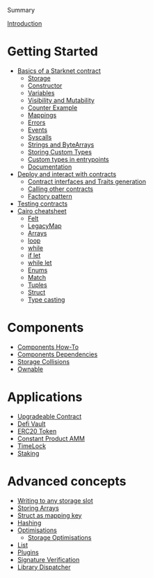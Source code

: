 Summary

[Introduction](./starknet-by-example.md)

<!-- ch00 -->

# Getting Started

  <!-- - [Local environment setup](./ch00/env_setup.md) -->

- [Basics of a Starknet contract](./ch00/basics/introduction.md)
  - [Storage](./ch00/basics/storage.md)
  - [Constructor](./ch00/basics/constructor.md)
  - [Variables](./ch00/basics/variables.md)
  - [Visibility and Mutability](./ch00/basics/visibility-mutability.md)
  - [Counter Example](./ch00/basics/counter.md)
  - [Mappings](./ch00/basics/mappings.md)
  - [Errors](./ch00/basics/errors.md)
  - [Events](./ch00/basics/events.md)
  - [Syscalls](./ch00/basics/syscalls.md)
  - [Strings and ByteArrays](./ch00/basics/bytearrays-strings.md)
  - [Storing Custom Types](./ch00/basics/storing-custom-types.md)
  - [Custom types in entrypoints](./ch00/basics/custom-types-in-entrypoints.md)
  - [Documentation](./ch00/basics/documentation.md)
- [Deploy and interact with contracts](./ch00/interacting/interacting.md)
  - [Contract interfaces and Traits generation](./ch00/interacting/interfaces-traits.md)
  - [Calling other contracts](./ch00/interacting/calling_other_contracts.md)
  - [Factory pattern](./ch00/interacting/factory.md)
- [Testing contracts](./ch00/testing/contract-testing.md)
- [Cairo cheatsheet](./ch00/cairo_cheatsheet/cairo_cheatsheet.md)
  - [Felt](./ch00/cairo_cheatsheet/felt.md)
  - [LegacyMap](./ch00/cairo_cheatsheet/mapping.md)
  - [Arrays](./ch00/cairo_cheatsheet/arrays.md)
  - [loop](./ch00/cairo_cheatsheet/loop.md)
  - [while](./ch00/cairo_cheatsheet/while.md)
  - [if let](./ch00/cairo_cheatsheet/if_let.md)
  - [while let](./ch00/cairo_cheatsheet/while_let.md)
  - [Enums](./ch00/cairo_cheatsheet/enums.md)
  - [Match](./ch00/cairo_cheatsheet/match.md)
  - [Tuples](./ch00/cairo_cheatsheet/tuples.md)
  - [Struct](./ch00/cairo_cheatsheet/struct.md)
  - [Type casting](./ch00/cairo_cheatsheet/type_casting.md)

# Components

- [Components How-To](./components/how_to.md)
- [Components Dependencies](./components/dependencies.md)
- [Storage Collisions](./components/collisions.md)
- [Ownable](./components/ownable.md)

<!-- ch01 -->

# Applications

- [Upgradeable Contract](./ch01/upgradeable_contract.md)
- [Defi Vault](./ch01/simple_vault.md)
- [ERC20 Token](./ch01/erc20.md)
- [Constant Product AMM](./ch01/constant-product-amm.md)
- [TimeLock](./ch01/timelock.md)
- [Staking](./ch01/staking.md)

<!-- ch02 -->

# Advanced concepts

- [Writing to any storage slot](./ch02/write_to_any_slot.md)
- [Storing Arrays](./ch02/storing_arrays.md)
- [Struct as mapping key](./ch02/struct-mapping-key.md)
- [Hashing](./ch02/hashing.md)
  <!-- Hidden until #123 is solved -->
  <!-- - [Hash Solidity Compatible](./ch02/hash-solidity-compatible.md) -->
- [Optimisations](./ch02/optimisations/optimisations.md)
  - [Storage Optimisations](./ch02/optimisations/store_using_packing.md)
- [List](./ch02/list.md)
- [Plugins](./ch02/plugins.md)
- [Signature Verification](./ch02/signature_verification.md)
- [Library Dispatcher](./ch02/library_dispatcher.md)

